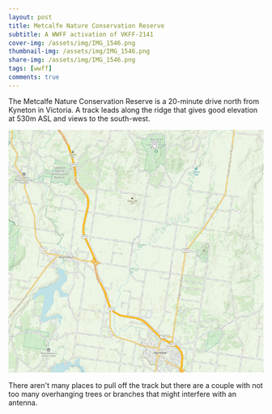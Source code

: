 ```yaml
---
layout: post
title: Metcalfe Nature Conservation Reserve
subtitle: A WWFF activation of VKFF-2141
cover-img: /assets/img/IMG_1546.png
thumbnail-img: /assets/img/IMG_1546.png
share-img: /assets/img/IMG_1546.png
tags: [wwff]
comments: true
---
```


The Metcalfe Nature Conservation Reserve is a 20-minute drive north from Kyneton in Victoria. A track leads along the ridge that gives good elevation at 530m ASL and views to the south-west.

![Map](/assets/img/metcalfe-map.png)

There aren't many places to pull off the track but there are a couple with not too many overhanging trees or branches that might interfere with an antenna.
